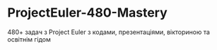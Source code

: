# ProjectEuler-480-Mastery
480+ задач з Project Euler з кодами, презентаціями, вікториною та освітнім гідом
